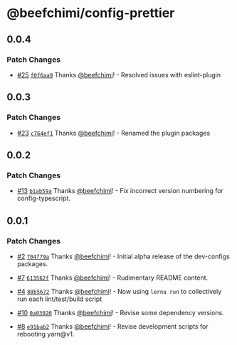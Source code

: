 # @beefchimi/config-prettier

## 0.0.4

### Patch Changes

- [#25](https://github.com/beefchimi/dev-configs/pull/25) [`f0f6aa9`](https://github.com/beefchimi/dev-configs/commit/f0f6aa98c50214ef49385fd94ffaf3bd7c64d666) Thanks [@beefchimi](https://github.com/beefchimi)! - Resolved issues with eslint-plugin

## 0.0.3

### Patch Changes

- [#23](https://github.com/beefchimi/dev-configs/pull/23) [`c764ef1`](https://github.com/beefchimi/dev-configs/commit/c764ef1195226d90835c16a9dca788bd011d0ce0) Thanks [@beefchimi](https://github.com/beefchimi)! - Renamed the plugin packages

## 0.0.2

### Patch Changes

- [#13](https://github.com/beefchimi/dev-configs/pull/13) [`b1ab59a`](https://github.com/beefchimi/dev-configs/commit/b1ab59a5dd6465936f8f90858317d0d923fd0c9f) Thanks [@beefchimi](https://github.com/beefchimi)! - Fix incorrect version numbering for config-typescript.

## 0.0.1

### Patch Changes

- [#2](https://github.com/beefchimi/dev-configs/pull/2) [`704f79a`](https://github.com/beefchimi/dev-configs/commit/704f79a27d2402f9c79d1748b3821920114e7088) Thanks [@beefchimi](https://github.com/beefchimi)! - Initial alpha release of the dev-configs packages.

- [#7](https://github.com/beefchimi/dev-configs/pull/7) [`613562f`](https://github.com/beefchimi/dev-configs/commit/613562f9839b1b6d0bd437f7a323aa2f9154de4b) Thanks [@beefchimi](https://github.com/beefchimi)! - Rudimentary README content.

- [#4](https://github.com/beefchimi/dev-configs/pull/4) [`88b5672`](https://github.com/beefchimi/dev-configs/commit/88b5672b74a58b47a39a161b2366307c76fcc6fc) Thanks [@beefchimi](https://github.com/beefchimi)! - Now using `lerna run` to collectively run each lint/test/build script

- [#10](https://github.com/beefchimi/dev-configs/pull/10) [`0a03020`](https://github.com/beefchimi/dev-configs/commit/0a030204e412ec245b7ee4f0ff5671745b15a0c9) Thanks [@beefchimi](https://github.com/beefchimi)! - Revise some dependency versions.

- [#8](https://github.com/beefchimi/dev-configs/pull/8) [`e91bab2`](https://github.com/beefchimi/dev-configs/commit/e91bab2ca84ef4dd2aabb52290edf3ca3bb134b6) Thanks [@beefchimi](https://github.com/beefchimi)! - Revise development scripts for rebooting yarn@v1.
